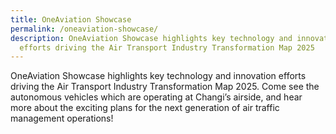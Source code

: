 ```yaml
---
title: OneAviation Showcase
permalink: /oneaviation-showcase/
description: OneAviation Showcase highlights key technology and innovation
  efforts driving the Air Transport Industry Transformation Map 2025
---
```

OneAviation Showcase highlights key technology and innovation efforts driving the Air Transport Industry Transformation Map 2025. Come see the autonomous vehicles which are operating at Changi’s airside, and hear more about the exciting plans for the next generation of air traffic management operations!